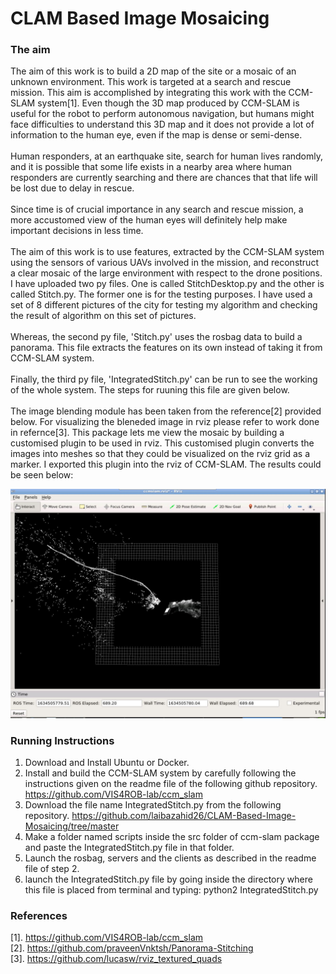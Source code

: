 # CLAM Based Image Mosaicing

### The aim 
The aim of this work is to build a 2D map of the site or a mosaic of an unknown environment. This work is targeted at a search and rescue mission. This aim is accomplished by integrating this work with the CCM-SLAM system[1]. Even though the 3D map produced by CCM-SLAM is useful for the robot to perform autonomous navigation, but humans might face difficulties to understand this 3D map and it does not provide a lot of information to the human eye, even if the map is dense or semi-dense. 
<br />
<br />
Human responders, at an earthquake site, search for human lives randomly, and it is possible that some life exists in a nearby area where human responders are currently searching and there are chances that that life will be lost due to delay in rescue.
<br />
<br />
Since time is of crucial importance in any search and rescue mission, a more accustomed view of the human eyes will definitely help make important decisions in less time. 
<br />
<br />
The aim of this work is to use features, extracted by the CCM-SLAM system using the sensors of various UAVs involved in the mission, and reconstruct a clear mosaic of the large environment with respect to the drone positions.
<br />
I have uploaded two py files. One is called StitchDesktop.py and the other is called Stitch.py. The former one is for the testing purposes. I have used a set of 8 different pictures of the city for testing my algorithm and checking the result of algorithm on this set of pictures.
<br />
<br />
Whereas, the second py file, 'Stitch.py' uses the rosbag data to build a panorama. This file extracts the features on its own instead of taking it from CCM-SLAM system.
<br />
<br />
Finally, the third py file, 'IntegratedStitch.py' can be run to see the working of the whole system. The steps for ruuning this file are given below. 
<br />
<br />
The image blending module has been taken from the reference[2] provided below. For visualizing the bleneded image in rviz please refer to work done in refernce[3]. This
package lets me view the mosaic by building a customised plugin to be used in rviz. This customised plugin converts the images into meshes so that they could be visualized on the rviz grid as a marker. I exported this plugin into the rviz of CCM-SLAM. The results could be seen below:  

![alt text](https://github.com/laibazahid26/CLAM-Based-Image-Mosaicing/blob/master/IntegratedResults2.JPG?raw=true)

###  Running Instructions
1. Download and Install Ubuntu or Docker. 
2. Install and build the CCM-SLAM system by carefully following the instructions given
on the readme file of the following github repository.
https://github.com/VIS4ROB-lab/ccm_slam
3. Download the file name IntegratedStitch.py from the following repository.
https://github.com/laibazahid26/CLAM-Based-Image-Mosaicing/tree/master
4. Make a folder named scripts inside the src folder of ccm-slam package and paste the
IntegratedStitch.py file in that folder.
5. Launch the rosbag, servers and the clients as described in the readme file of step 2.
6. launch the IntegratedStitch.py file by going inside the directory where this file is placed
from terminal and typing:
python2 IntegratedStitch.py

### References
[1]. https://github.com/VIS4ROB-lab/ccm_slam<br />
[2]. https://github.com/praveenVnktsh/Panorama-Stitching<br />
[3]. https://github.com/lucasw/rviz_textured_quads<br />
